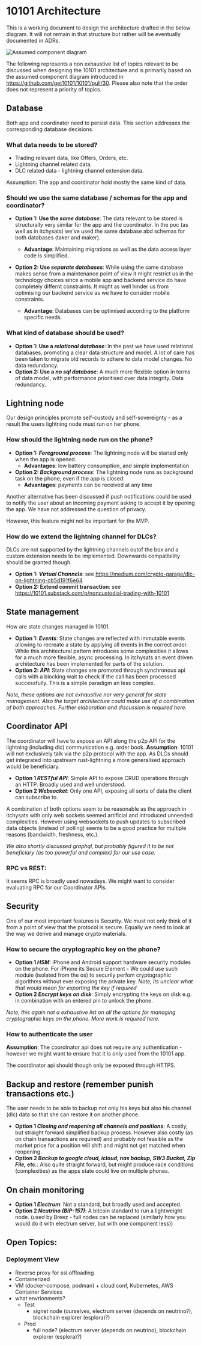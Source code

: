 # 10101 Architecture

This is a working document to design the architecture drafted in the below diagram. It will not remain in that structure but rather will be eventually documented in ADRs.

![Assumed component diagram](http://www.plantuml.com/plantuml/proxy?cache=no&src=https://raw.githubusercontent.com/get10101/10101/d7619613324df3ce5c0f0a35d97bf24323f9515b/docs/diagrams/testing-component-diagram.puml)

The following represents a non exhaustive list of topics relevant to be discussed when designing the 10101 architecture and is primarily based on the assumed component diagram introduced in https://github.com/get10101/10101/pull/30. Please also note that the order does not represent a priority of topics.

## Database

Both app and coordinator need to persist data. This section addresses the corresponding database decisions.

### What data needs to be stored?

 - Trading relevant data, like Offers, Orders, etc.
 - Lightning channel related data.
 - DLC related data - lightning channel extension data.

Assumption: The app and coordinator hold mostly the same kind of data.

### Should we use the same database / schemas for the app and coordinator?

- **Option 1: Use the *same database***: The data relevant to be stored is structurally very similar for the app and the coordinator. In the poc (as well as in itchysats) we've used the same database abd schemas for both databases (taker and maker).
  - **Advantage**: Maintaining migrations as well as the data access layer code is simplified.

- **Option 2: Use *separate databases***: While using the same database makes sense from a maintenance point of view it might restrict us in the technology choices since a mobile app and backend service do have completely differnt constraints. It might as well hinder us from optimising our backend service as we have to consider mobile constraints.
  - **Advantage**: Databases can be optimised according to the platform specific needs.

### What kind of database should be used?

- **Option 1: Use a *relational database***: In the past we have used relational databases, promoting a clear data structure and model. A lot of care has been taken to migrate old records to adhere to data model changes. No data redundancy.
- **Option 2: Use a *no sql database***: A much more flexible option in terms of data model, with performance prioritised over data integrity. Data redundancy.


## Lightning node

Our design principles promote self-custody and self-sovereignty - as a result the users lightning node must run on her phone.

### How should the lightning node run on the phone?

- **Option 1: *Foreground process***: The lightning node will be started only when the app is opened.
  - **Advantages**: low battery consumption, and simple implementation
- **Option 2: *Background process***: The lightning node runs as background task on the phone, even if the app is closed.
  - **Advantages**: payments can be received at any time

Another alternative has been discussed if push notifications could be used to notify the user about an incoming payment asking to accept it by opening the app. We have not addressed the question of privacy.

However, this feature might not be important for the MVP.

### How do we extend the lightning channel for DLCs?

DLCs are not supported by the lightning channels outof the box and a custom extension needs to be implemented. Downwards compatibility should be granted though.

 - **Option 1: *Virtual Channels***:  see https://medium.com/crypto-garage/dlc-on-lightning-cb5d191f6e64
 - **Option 2: Extend commit transaction**: see https://10101.substack.com/p/noncustodial-trading-with-10101

## State management

How are state changes managed in 10101.

 - **Option 1: *Events***: State changes are reflected with immutable events allowing to recreate a state by applying all events in the correct order. While this architectural pattern introduces some complexities it allows for a much more flexible, async processing. In itchysats an event driven architecture has been implemented for parts of the solution.
 - **Option 2: *API***: State changes are promoted through synchronous api calls with a blocking wait to check if the call has been processed successfully. This is a simple paradigm an less complex.  

*Note, these options are not exhaustive nor very general for state management. Also the target architecture could make use of a combination of both approaches. Further elaboration and discussion is required here.* 

## Coordinator API

The coordinator will have to expose an API along the p2p API for the lightning (including dlc) communication e.g. order book. **Assumption**: 10101 will not exclusively talk via the p2p protocol with the app. As DLCs should get integrated into upstream rust-lightning a more generalised approach would be beneficiary.  

- **Option 1 *RESTful API***: Simple API to expose CRUD operations through an HTTP. Broadly used and well understood.
- **Option 2 *Websocket***: Only one API, exposing all sorts of data the client can subscribe to.

A combination of both options seem to be reasonable as the approach in itchysats with only web sockets seemed artificial and introduced unneeded complexities. However using websockets to push updates to subscribed data objects (instead of polling) seems to be a good practice for multiple reasons (bandwidth, freshness, etc.).

*We also shortly discussed graphql, but probably figured it to be not beneficiary (as too powerful and complex) for our use case.*
  
### RPC vs REST: 

It seems RPC is broadly used nowadays. We might want to consider evaluating RPC for our Coordinator APIs.

## Security

One of our most important features is Security. We must not only think of it from a point of view that the protocol is secure. Equally we need to look at the way we derive and manage crypto materials. 

### How to secure the cryptographic key on the phone?

- **Option 1 *HSM***: iPhone and Android support hardware security modules on the phone. For iPhone its Secure Element - We could use such module (isolated from the os) to securily perfom cryptographic algorithms without ever exposing the private key. *Note, its unclear what that would mean for exporting the key if required* 
- **Option 2 *Encrypt keys on disk***: Simply encrypting the keys on disk e.g. in combination with an entered pin to unlock the phone.

*Note, this again not a exhaustive list on all the options for managing cryptographic keys on the phone. More work is required here.*

### How to authenticate the user 

**Assumption**: The coordinator api does not require any authentication - however we might want to ensure that it is only used from the 10101 app.

The coordinator api should though only be exposed through HTTPS.

## Backup and restore (remember punish transactions etc.)

The user needs to be able to backup not only his keys but also his channel (dlc) data so that she can restore it on another phone. 

- **Option 1 *Closing and reopening all channels and positions***: A costly, but straight forward simplified backup process. However also costly (as on chain transactions are required) and probably not feasible as the market price for a position will shift and might not get matched when reopening.   
- **Option 2 *Backup to google cloud, icloud, nas backup, SW3 Bucket, Zip File, etc.***: Also quite straight forward, but might produce race conditions (complexities) as the apps state could live on multiple phones.

## On chain monitoring 

- **Option 1 *Electrum***: Not a standard, but broadly used and accepted.
- **Option 2 *Neutrino (BIP-157)***: A bitcoin standard to run a lightweight node. (used by Breez - full nodes can be replaced (similarly how you would do it with electrum server, but with one component less))


## Open Topics:

### Deployment View
- Reverse proxy for ssl offloading
- Containerized
- VM (docker-compose, podman) + cloud conf, Kubernetes, AWS Container Services
- what envrionments?
  - Test
    - signet node (ourselves, electrum server (depends on neutrino?), blockchain explorer (esplora)?)
  - Prod
    - full node? (electrum server (depends on neutrino), blockchain explorer (esplora)?)

